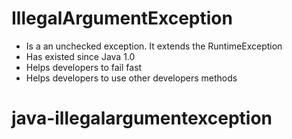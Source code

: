 # IllegalArgumentException
* Is a an unchecked exception. It extends the RuntimeException
* Has existed since Java 1.0
* Helps developers to fail fast
* Helps developers to use other developers methods
# java-illegalargumentexception

